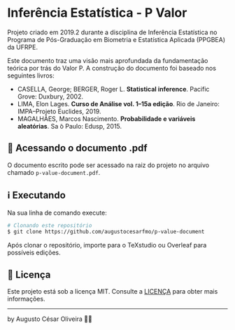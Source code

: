 # Inferência Estatística - P Valor

Projeto criado em 2019.2 durante a disciplina de Inferência Estatística no Programa de Pós-Graduação em Biometria e Estatística Aplicada (PPGBEA) da UFRPE.

Este documento traz uma visão mais aprofundada da fundamentação teórica por trás do Valor P. A construção do documento foi baseado nos seguintes livros:

- CASELLA, George; BERGER, Roger L. **Statistical inference**. Pacific Grove: Duxbury, 2002.
- LIMA, Elon Lages. **Curso de Análise vol. 1–15a edição**. Rio de Janeiro: IMPA–Projeto Euclides, 2019.
- MAGALHÃES, Marcos Nascimento. **Probabilidade e variáveis aleatórias**. Sa ̃o Paulo: Edusp, 2015.

## 📑 Acessando o documento .pdf

O documento escrito pode ser acessado na raiz do projeto no arquivo chamado `p-value-document.pdf`.

## ℹ️ Executando

Na sua linha de comando execute:

```bash
# Clonando este repositório
$ git clone https://github.com/augustocesarfmo/p-value-document
```

Após clonar o repositório, importe para o TeXstudio ou Overleaf para possíveis edições.

## 📝 Licença

Este projeto está sob a licença MIT. Consulte a [LICENÇA](https://github.com/fradeneto/devradar-mobile/blob/master/LICENSE) para obter mais informações.

---

by Augusto César Oliveira 👐🏼

[nodejs]: https://nodejs.org/
[yarn]: https://yarnpkg.com/
[vc]: https://code.visualstudio.com/
